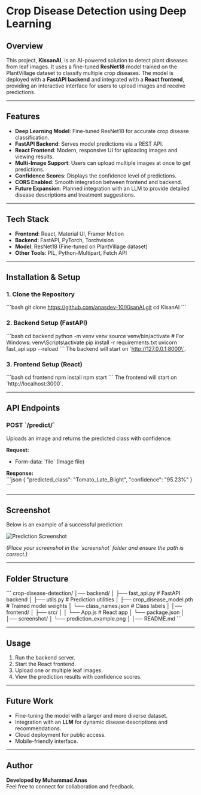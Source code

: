 # Crop Disease Detection using Deep Learning  

## Overview  
This project, **KissanAI**, is an AI-powered solution to detect plant diseases from leaf images. It uses a fine-tuned **ResNet18** model trained on the PlantVillage dataset to classify multiple crop diseases. The model is deployed with a **FastAPI backend** and integrated with a **React frontend**, providing an interactive interface for users to upload images and receive predictions.  

---

## Features  
- **Deep Learning Model**: Fine-tuned ResNet18 for accurate crop disease classification.  
- **FastAPI Backend**: Serves model predictions via a REST API.  
- **React Frontend**: Modern, responsive UI for uploading images and viewing results.  
- **Multi-Image Support**: Users can upload multiple images at once to get predictions.  
- **Confidence Scores**: Displays the confidence level of predictions.  
- **CORS Enabled**: Smooth integration between frontend and backend.  
- **Future Expansion**: Planned integration with an LLM to provide detailed disease descriptions and treatment suggestions.  

---

## Tech Stack  
- **Frontend**: React, Material UI, Framer Motion  
- **Backend**: FastAPI, PyTorch, Torchvision  
- **Model**: ResNet18 (Fine-tuned on PlantVillage dataset)  
- **Other Tools**: PIL, Python-Multipart, Fetch API  

---

## Installation & Setup  

### 1. Clone the Repository  
\`\`\`bash
git clone https://github.com/anasdev-10/KisanAI.git
cd KisanAI
\`\`\`

### 2. Backend Setup (FastAPI)  
\`\`\`bash
cd backend
python -m venv venv
source venv/bin/activate   # For Windows: venv\Scripts\activate
pip install -r requirements.txt
uvicorn fast_api:app --reload
\`\`\`
The backend will start on \`http://127.0.0.1:8000\`.

### 3. Frontend Setup (React)  
\`\`\`bash
cd frontend
npm install
npm start
\`\`\`
The frontend will start on \`http://localhost:3000\`.

---

## API Endpoints  

### **POST** \`/predict/\`  
Uploads an image and returns the predicted class with confidence.  

**Request:**  
- Form-data: \`file\` (Image file)  

**Response:**  
\`\`\`json
{
  "predicted_class": "Tomato_Late_Blight",
  "confidence": "95.23%"
}
\`\`\`

---

## Screenshot  
Below is an example of a successful prediction:

![Prediction Screenshot](screenshot/prediction_example.png)

*(Place your screenshot in the \`screenshot\` folder and ensure the path is correct.)*

---

## Folder Structure  
\`\`\`
crop-disease-detection/
│── backend/
│   ├── fast_api.py          # FastAPI backend
│   ├── utils.py             # Prediction utilities
│   ├── crop_disease_model.pth  # Trained model weights
│   └── class_names.json     # Class labels
│
│── frontend/
│   ├── src/
│   │   └── App.js           # React app
│   └── package.json
│
│── screenshot/
│   └── prediction_example.png
│
│── README.md
\`\`\`

---

## Usage  
1. Run the backend server.  
2. Start the React frontend.  
3. Upload one or multiple leaf images.  
4. View the prediction results with confidence scores.  

---

## Future Work  
- Fine-tuning the model with a larger and more diverse dataset.  
- Integration with an **LLM** for dynamic disease descriptions and recommendations.  
- Cloud deployment for public access.  
- Mobile-friendly interface.  

---

## Author  
**Developed by Muhammad Anas**  
Feel free to connect for collaboration and feedback.  
